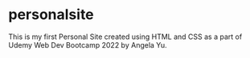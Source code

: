# personalsite
This is my first Personal Site created using HTML and CSS as a part of Udemy Web Dev Bootcamp 2022 by Angela Yu.
